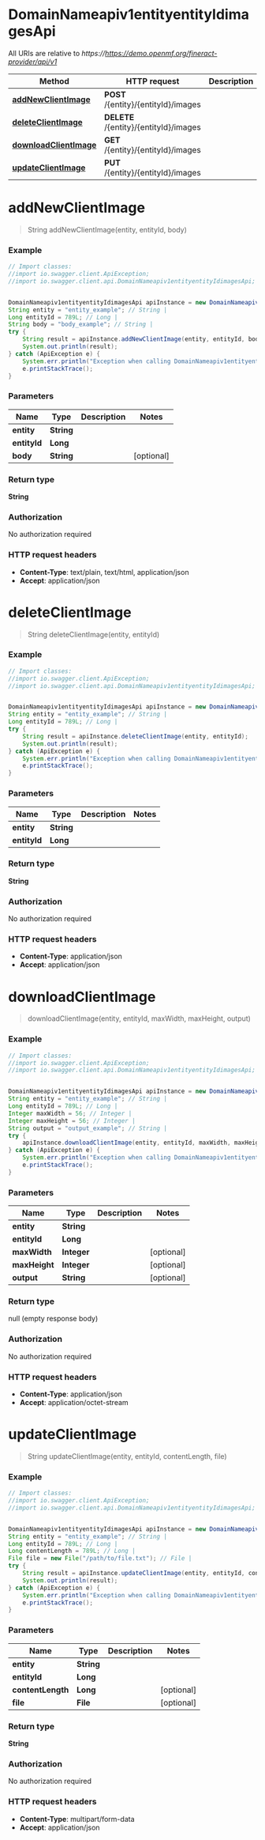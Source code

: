 # DomainNameapiv1entityentityIdimagesApi

All URIs are relative to *https://https://demo.openmf.org/fineract-provider/api/v1*

Method | HTTP request | Description
------------- | ------------- | -------------
[**addNewClientImage**](DomainNameapiv1entityentityIdimagesApi.md#addNewClientImage) | **POST** /{entity}/{entityId}/images | 
[**deleteClientImage**](DomainNameapiv1entityentityIdimagesApi.md#deleteClientImage) | **DELETE** /{entity}/{entityId}/images | 
[**downloadClientImage**](DomainNameapiv1entityentityIdimagesApi.md#downloadClientImage) | **GET** /{entity}/{entityId}/images | 
[**updateClientImage**](DomainNameapiv1entityentityIdimagesApi.md#updateClientImage) | **PUT** /{entity}/{entityId}/images | 


<a name="addNewClientImage"></a>
# **addNewClientImage**
> String addNewClientImage(entity, entityId, body)



### Example
```java
// Import classes:
//import io.swagger.client.ApiException;
//import io.swagger.client.api.DomainNameapiv1entityentityIdimagesApi;


DomainNameapiv1entityentityIdimagesApi apiInstance = new DomainNameapiv1entityentityIdimagesApi();
String entity = "entity_example"; // String | 
Long entityId = 789L; // Long | 
String body = "body_example"; // String | 
try {
    String result = apiInstance.addNewClientImage(entity, entityId, body);
    System.out.println(result);
} catch (ApiException e) {
    System.err.println("Exception when calling DomainNameapiv1entityentityIdimagesApi#addNewClientImage");
    e.printStackTrace();
}
```

### Parameters

Name | Type | Description  | Notes
------------- | ------------- | ------------- | -------------
 **entity** | **String**|  |
 **entityId** | **Long**|  |
 **body** | **String**|  | [optional]

### Return type

**String**

### Authorization

No authorization required

### HTTP request headers

 - **Content-Type**: text/plain, text/html, application/json
 - **Accept**: application/json

<a name="deleteClientImage"></a>
# **deleteClientImage**
> String deleteClientImage(entity, entityId)



### Example
```java
// Import classes:
//import io.swagger.client.ApiException;
//import io.swagger.client.api.DomainNameapiv1entityentityIdimagesApi;


DomainNameapiv1entityentityIdimagesApi apiInstance = new DomainNameapiv1entityentityIdimagesApi();
String entity = "entity_example"; // String | 
Long entityId = 789L; // Long | 
try {
    String result = apiInstance.deleteClientImage(entity, entityId);
    System.out.println(result);
} catch (ApiException e) {
    System.err.println("Exception when calling DomainNameapiv1entityentityIdimagesApi#deleteClientImage");
    e.printStackTrace();
}
```

### Parameters

Name | Type | Description  | Notes
------------- | ------------- | ------------- | -------------
 **entity** | **String**|  |
 **entityId** | **Long**|  |

### Return type

**String**

### Authorization

No authorization required

### HTTP request headers

 - **Content-Type**: application/json
 - **Accept**: application/json

<a name="downloadClientImage"></a>
# **downloadClientImage**
> downloadClientImage(entity, entityId, maxWidth, maxHeight, output)



### Example
```java
// Import classes:
//import io.swagger.client.ApiException;
//import io.swagger.client.api.DomainNameapiv1entityentityIdimagesApi;


DomainNameapiv1entityentityIdimagesApi apiInstance = new DomainNameapiv1entityentityIdimagesApi();
String entity = "entity_example"; // String | 
Long entityId = 789L; // Long | 
Integer maxWidth = 56; // Integer | 
Integer maxHeight = 56; // Integer | 
String output = "output_example"; // String | 
try {
    apiInstance.downloadClientImage(entity, entityId, maxWidth, maxHeight, output);
} catch (ApiException e) {
    System.err.println("Exception when calling DomainNameapiv1entityentityIdimagesApi#downloadClientImage");
    e.printStackTrace();
}
```

### Parameters

Name | Type | Description  | Notes
------------- | ------------- | ------------- | -------------
 **entity** | **String**|  |
 **entityId** | **Long**|  |
 **maxWidth** | **Integer**|  | [optional]
 **maxHeight** | **Integer**|  | [optional]
 **output** | **String**|  | [optional]

### Return type

null (empty response body)

### Authorization

No authorization required

### HTTP request headers

 - **Content-Type**: application/json
 - **Accept**: application/octet-stream

<a name="updateClientImage"></a>
# **updateClientImage**
> String updateClientImage(entity, entityId, contentLength, file)



### Example
```java
// Import classes:
//import io.swagger.client.ApiException;
//import io.swagger.client.api.DomainNameapiv1entityentityIdimagesApi;


DomainNameapiv1entityentityIdimagesApi apiInstance = new DomainNameapiv1entityentityIdimagesApi();
String entity = "entity_example"; // String | 
Long entityId = 789L; // Long | 
Long contentLength = 789L; // Long | 
File file = new File("/path/to/file.txt"); // File | 
try {
    String result = apiInstance.updateClientImage(entity, entityId, contentLength, file);
    System.out.println(result);
} catch (ApiException e) {
    System.err.println("Exception when calling DomainNameapiv1entityentityIdimagesApi#updateClientImage");
    e.printStackTrace();
}
```

### Parameters

Name | Type | Description  | Notes
------------- | ------------- | ------------- | -------------
 **entity** | **String**|  |
 **entityId** | **Long**|  |
 **contentLength** | **Long**|  | [optional]
 **file** | **File**|  | [optional]

### Return type

**String**

### Authorization

No authorization required

### HTTP request headers

 - **Content-Type**: multipart/form-data
 - **Accept**: application/json

